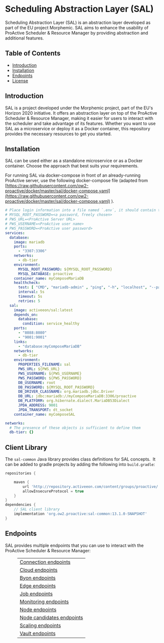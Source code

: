 # Scheduling Abstraction Layer (SAL)

Scheduling Abstraction Layer (SAL) is an abstraction layer developed as part of the EU project Morphemic. SAL aims to enhance the usability of ProActive Scheduler &amp; Resource Manager by providing abstraction and additional features.

## Table of Contents

*   [Introduction](https://openproject.nebulouscloud.eu/projects/nebulous-collaboration-hub/wiki/deployment-manager-sal-1/#introduction)
*   [Installation](https://openproject.nebulouscloud.eu/projects/nebulous-collaboration-hub/wiki/deployment-manager-sal-1/#installation)
*   [Endpoints](https://openproject.nebulouscloud.eu/projects/nebulous-collaboration-hub/wiki/deployment-manager-sal-1/#endpoints)
*   [License](https://openproject.nebulouscloud.eu/projects/nebulous-collaboration-hub/wiki/deployment-manager-sal-1/#license)

## Introduction

SAL is a project developed under the Morphemic project, part of the EU&#39;s Horizon 2020 initiative. It offers an abstraction layer on top of the ProActive Scheduler &amp; Resource Manager, making it easier for users to interact with the scheduler and take advantage of its features. Whether you want to use SAL as a microservice or deploy it as a Docker container, this repository provides the necessary resources to get you started.

## Installation

SAL can be used either as a standalone microservice or as a Docker container. Choose the approach that best suits your requirements.

For running SAL via docker-compose in front of an already-running ProActive server, use the following docker-compose file (adapted from [https://raw.githubusercontent.com/ow2-proactive/docker/master/sal/docker-compose.yaml](https://raw.githubusercontent.com/ow2-proactive/docker/master/sal/docker-compose.yaml) ).

```yaml
# Place login information into a file named `.env`, it should contain the following:
# MYSQL_ROOT_PASSWORD=<a password, freely chosen>
# PWS_URL=<ProActive Server URL>
# PWS_USERNAME=<ProActive user name>
# PWS_PASSWORD=<ProActive user password>
services:
  database:
    image: mariadb
    ports:
      - "3307:3306"
    networks:
      - db-tier
    environment:
      MYSQL_ROOT_PASSWORD: ${MYSQL_ROOT_PASSWORD}
      MYSQL_DATABASE: proactive
    container_name: myComposeMariaDB
    healthcheck:
      test: [ "CMD", "mariadb-admin" , "ping", "-h", "localhost", "--password=${MYSQL_ROOT_PASSWORD}" ]
      interval: 5s
      timeout: 5s
      retries: 5
  sal:
    image: activeeon/sal:latest
    depends_on:
      database:
        condition: service_healthy
    ports:
      - "8088:8080"
      - "9001:9001"
    links:
      - "database:myComposeMariaDB"
    networks:
      - db-tier
    environment:
      PROPERTIES_FILENAME: sal
      PWS_URL: ${PWS_URL}
      PWS_USERNAME: ${PWS_USERNAME}
      PWS_PASSWORD: ${PWS_PASSWORD}
      DB_USERNAME: root
      DB_PASSWORD: ${MYSQL_ROOT_PASSWORD}
      DB_DRIVER_CLASSNAME: org.mariadb.jdbc.Driver
      DB_URL: jdbc:mariadb://myComposeMariaDB:3306/proactive
      DB_PLATFORM: org.hibernate.dialect.MariaDB53Dialect
      JPDA_ADDRESS: 9001
      JPDA_TRANSPORT: dt_socket
    container_name: myComposeSAL

networks:
  # The presence of these objects is sufficient to define them
  db-tier: {}
```

## Client Library

The `sal-common` Java library provides class definitions for SAL concepts.  It can be added to gradle projects by adding the following into `build.gradle`:

```groovy
repositories {

    maven {
        url 'http://repository.activeeon.com/content/groups/proactive/'
        allowInsecureProtocol = true
    }
}
dependencies {
    // SAL client library
    implementation 'org.ow2.proactive:sal-common:13.1.0-SNAPSHOT'
}
```

## Endpoints

SAL provides multiple endpoints that you can use to interact with the ProActive Scheduler &amp; Resource Manager:

<figure class="table op-uc-figure_align-center op-uc-figure">
    <table class="op-uc-table">
        <tbody>
            <tr class="op-uc-table--row">
                  <td class="op-uc-p op-uc-table--cell">
                      <a class="op-uc-link" href="https://github.com/ow2-proactive/scheduling-abstraction-layer/blob/master/documentation/connection-endpoints.md">Connection endpoints</a>
                  </td>
            </tr>
            <tr class="op-uc-table--row">
                <td class="op-uc-p op-uc-table--cell">
                    <a class="op-uc-link" href="https://github.com/ow2-proactive/scheduling-abstraction-layer/blob/master/documentation/clouds-endpoints.md">Cloud endpoints</a>
                </td>
            </tr>
            <tr class="op-uc-table--row">
                <td class="op-uc-p op-uc-table--cell">
                    <a class="op-uc-link" href="https://github.com/ow2-proactive/scheduling-abstraction-layer/blob/master/documentation/byon-endpoints.md">Byon endpoints</a>
                </td>
            </tr>
            <tr class="op-uc-table--row">
                <td class="op-uc-p op-uc-table--cell">
                    <a class="op-uc-link" href="https://github.com/ow2-proactive/scheduling-abstraction-layer/blob/master/documentation/edge-endpoints.md">Edge endpoints</a>
                </td>
            </tr>
            <tr class="op-uc-table--row">
                <td class="op-uc-p op-uc-table--cell">
                    <a class="op-uc-link" href="https://github.com/ow2-proactive/scheduling-abstraction-layer/blob/master/documentation/job-endpoints.md">Job endpoints</a>
                </td>
            </tr>
            <tr class="op-uc-table--row">
                <td class="op-uc-p op-uc-table--cell">
                    <a class="op-uc-link" href="https://github.com/ow2-proactive/scheduling-abstraction-layer/blob/master/documentation/monitoring-endpoints.md">Monitoring endpoints</a>
                </td>
            </tr>
            <tr class="op-uc-table--row">
                <td class="op-uc-p op-uc-table--cell">
                    <a class="op-uc-link" href="https://github.com/ow2-proactive/scheduling-abstraction-layer/blob/master/documentation/nodes-endpoints.md">Node endpoints</a>
                </td>
            </tr>
            <tr class="op-uc-table--row">
                <td class="op-uc-p op-uc-table--cell">
                    <a class="op-uc-link" href="https://github.com/ow2-proactive/scheduling-abstraction-layer/blob/master/documentation/nodecandidates-endpoints.md">Node candidates endpoints</a>
                </td>
            </tr>
            <tr class="op-uc-table--row">
                <td class="op-uc-p op-uc-table--cell">
                    <a class="op-uc-link" href="https://github.com/ow2-proactive/scheduling-abstraction-layer/blob/master/documentation/scaling-endpoints.md">Scaling endpoints</a>
                </td>
            </tr>
            <tr class="op-uc-table--row">
                <td class="op-uc-p op-uc-table--cell">
                    <a class="op-uc-link" href="https://github.com/ow2-proactive/scheduling-abstraction-layer/blob/master/documentation/vault-endpoints">Vault endpoints</a>
                </td>
            </tr>
        </tbody>
    </table>
</figure>
